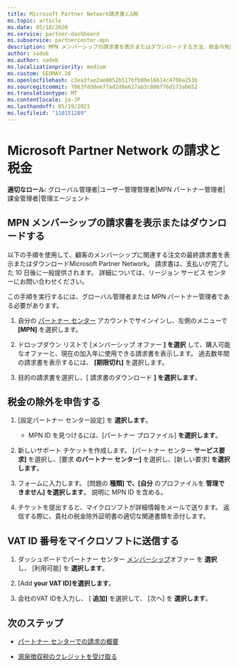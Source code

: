 ```yaml
---
title: Microsoft Partner Network請求書と&税
ms.topic: article
ms.date: 05/18/2020
ms.service: partner-dashboard
ms.subservice: partnercenter-mpn
description: MPN メンバーシップの請求書を表示またはダウンロードする方法、税金の免除を申請する方法、およびマイクロソフトに顧客番号を送信する方法VAT ID説明します。
author: sodeb
ms.author: sodeb
ms.localizationpriority: medium
ms.custom: SEOMAY.20
ms.openlocfilehash: c3ea3fae2ae8052b517bfb80e16614c4708a253b
ms.sourcegitcommit: 7063fdddee77ad2d8e627ab3c806f76d173ab652
ms.translationtype: MT
ms.contentlocale: ja-JP
ms.lasthandoff: 05/19/2021
ms.locfileid: "110151289"
---
```

# <a name="invoices-and-taxes-in-the-microsoft-partner-network"></a>Microsoft Partner Network の請求と税金

**適切なロール**: グローバル管理者|ユーザー管理管理者|MPN パートナー管理者|課金管理者|管理エージェント

## <a name="view-or-download-your-mpn-membership-invoice"></a>MPN メンバーシップの請求書を表示またはダウンロードする

以下の手順を使用して、顧客のメンバーシップに関連する注文の最終請求書を表示またはダウンロードMicrosoft Partner Network。 請求書は、支払いが完了した 10 日後に一般提供されます。 詳細については、リージョン サービス センターにお問い合わせください。  

この手順を実行するには、グローバル管理者または MPN パートナー管理者である必要があります。 

1.  自分の [パートナー センター](https://partner.microsoft.com/dashboard/home) アカウントでサインインし、左側のメニューで **[MPN]** を選択します。

4.  ドロップダウン リストで [メンバーシップ オファー **] を選択** して、購入可能なオファーと、現在の加入年に使用できる請求書を表示します。 過去数年間の請求書を表示するには、 **[期限切れ]** を選択します。

6.  目的の請求書を選択し、[ 請求書のダウンロード **] を選択します**。 

## <a name="file-a-tax-exemption"></a>税金の除外を申告する

1.  [設定パートナー センター設定] を **選択します**。
    - MPN ID を見つけるには、[パートナー プロファイル] **を選択します**。

2.  新しいサポート チケットを作成します。 [パートナー センター **サービス要求]** を選択し、[要求 **のパートナー センター]** を選択し、[新しい要求] **を選択します**。

3.  フォームに入力します。 [問題の **種類] で、[自分** のプロファイルを **管理できません] を選択します**。 説明に MPN ID を含める。

4.  チケットを提出すると、マイクロソフトが詳細情報をメールで送ります。 返信する際に、貴社の税金除外証明書の適切な関連書類を添付します。

## <a name="send-microsoft-your-vat-id-number"></a>VAT ID 番号をマイクロソフトに送信する

1.  ダッシュボードでパートナー センター [メンバーシップ](https://partner.microsoft.com/dashboard/home)オファー を **選択** し、 [利用可能] を **選択します**。 

2.  [Add **your VAT ID]を選択します**。 

3.  会社のVAT IDを入力し、 [ **追加]** を選択して、 [次へ] を **選択します**。 

## <a name="next-steps"></a>次のステップ

- [パートナー センターでの請求の概要](billing-basics.md)

- [源泉徴収税のクレジットを受け取る](withholding-tax-credit-form.md)